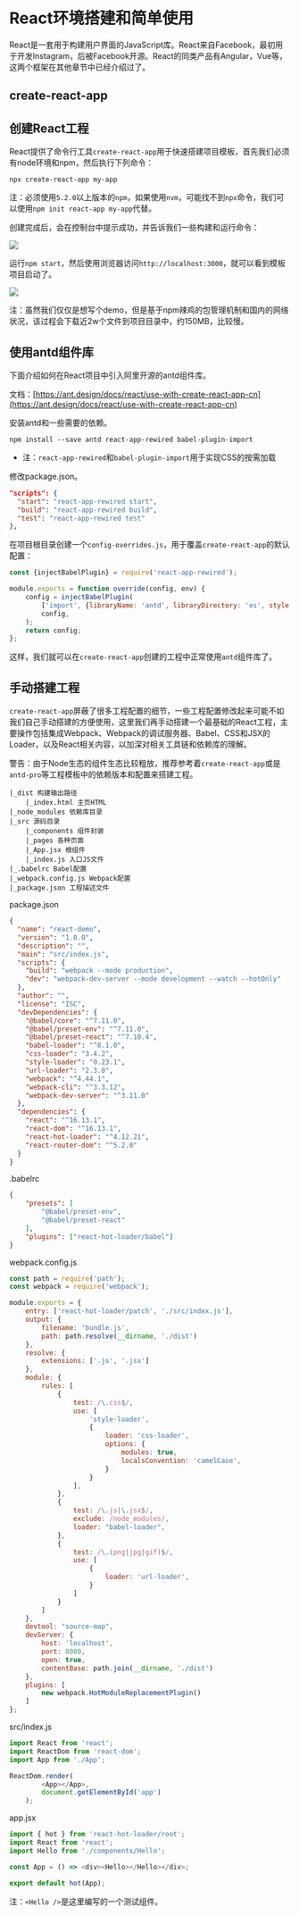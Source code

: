 # React环境搭建和简单使用

React是一套用于构建用户界面的JavaScript库。React来自Facebook，最初用于开发Instagram，后被Facebook开源。React的同类产品有Angular，Vue等，这两个框架在其他章节中已经介绍过了。

## create-react-app

## 创建React工程

React提供了命令行工具`create-react-app`用于快速搭建项目模板，首先我们必须有node环境和npm，然后执行下列命令：

```
npx create-react-app my-app
```

注：必须使用`5.2.0`以上版本的`npm`，如果使用`nvm`，可能找不到`npx`命令，我们可以使用`npm init react-app my-app`代替。

创建完成后，会在控制台中提示成功，并告诉我们一些构建和运行命令：

![](res/2.png)

运行`npm start`，然后使用浏览器访问`http://localhost:3000`，就可以看到模板项目启动了。

![](res/3.png)

注：虽然我们仅仅是想写个demo，但是基于npm辣鸡的包管理机制和国内的网络状况，该过程会下载近2w个文件到项目目录中，约150MB，比较慢。

## 使用antd组件库

下面介绍如何在React项目中引入阿里开源的antd组件库。

文档：[https://ant.design/docs/react/use-with-create-react-app-cn](https://ant.design/docs/react/use-with-create-react-app-cn)

安装antd和一些需要的依赖。

```
npm install --save antd react-app-rewired babel-plugin-import
```

* 注：`react-app-rewired`和`babel-plugin-import`用于实现CSS的按需加载

修改package.json。

```json
"scripts": {
  "start": "react-app-rewired start",
  "build": "react-app-rewired build",
  "test": "react-app-rewired test"
},
```

在项目根目录创建一个`config-overrides.js`，用于覆盖`create-react-app`的默认配置：

```javascript
const {injectBabelPlugin} = require('react-app-rewired');

module.exports = function override(config, env) {
    config = injectBabelPlugin(
        ['import', {libraryName: 'antd', libraryDirectory: 'es', style: 'css'}],
        config,
    );
    return config;
};
```

这样，我们就可以在`create-react-app`创建的工程中正常使用`antd`组件库了。

## 手动搭建工程

`create-react-app`屏蔽了很多工程配置的细节，一些工程配置修改起来可能不如我们自己手动搭建的方便使用，这里我们再手动搭建一个最基础的React工程，主要操作包括集成Webpack、Webpack的调试服务器、Babel、CSS和JSX的Loader，以及React相关内容，以加深对相关工具链和依赖库的理解。

警告：由于Node生态的组件生态比较粗放，推荐参考着`create-react-app`或是`antd-pro`等工程模板中的依赖版本和配置来搭建工程。

```
|_dist 构建输出路径
    |_index.html 主页HTML
|_node_modules 依赖库目录
|_src 源码目录
    |_components 组件封装
    |_pages 各种页面
    |_App.jsx 根组件
    |_index.js 入口JS文件
|_.babelrc Babel配置
|_webpack.config.js Webpack配置
|_package.json 工程描述文件
```

package.json
```json
{
  "name": "react-demo",
  "version": "1.0.0",
  "description": "",
  "main": "src/index.js",
  "scripts": {
    "build": "webpack --mode production",
    "dev": "webpack-dev-server --mode development --watch --hotOnly"
  },
  "author": "",
  "license": "ISC",
  "devDependencies": {
    "@babel/core": "^7.11.0",
    "@babel/preset-env": "^7.11.0",
    "@babel/preset-react": "^7.10.4",
    "babel-loader": "^8.1.0",
    "css-loader": "3.4.2",
    "style-loader": "0.23.1",
    "url-loader": "2.3.0",
    "webpack": "^4.44.1",
    "webpack-cli": "^3.3.12",
    "webpack-dev-server": "^3.11.0"
  },
  "dependencies": {
    "react": "^16.13.1",
    "react-dom": "^16.13.1",
    "react-hot-loader": "^4.12.21",
    "react-router-dom": "^5.2.0"
  }
}
```

.babelrc
```json
{
    "presets": [
        "@babel/preset-env",
        "@babel/preset-react"
    ],
    "plugins": ["react-hot-loader/babel"]
}
```

webpack.config.js
```javascript
const path = require('path');
const webpack = require('webpack');

module.exports = {
    entry: ['react-hot-loader/patch', './src/index.js'],
    output: {
        filename: 'bundle.js',
        path: path.resolve(__dirname, './dist')
    },
    resolve: {
        extensions: ['.js', '.jsx']
    },
    module: {
        rules: [
            {
                test: /\.css$/,
                use: [
                    'style-loader',
                    {
                        loader: 'css-loader',
                        options: {
                            modules: true,
                            localsConvention: 'camelCase',
                        }
                    }
                ],
            },
            {
                test: /\.js|\.jsx$/,
                exclude: /node_modules/,
                loader: "babel-loader",
            },
            {
                test: /\.(png|jpg|gif)$/,
                use: [
                    {
                        loader: 'url-loader',
                    }
                ]
            }
        ]
    },
    devtool: "source-map",
    devServer: {
        host: 'localhost',
        port: 8080,
        open: true,
        contentBase: path.join(__dirname, './dist')
    },
    plugins: [
        new webpack.HotModuleReplacementPlugin()
    ]
};
```

src/index.js
```javascript
import React from 'react';
import ReactDom from 'react-dom';
import App from './App';

ReactDom.render(
        <App></App>, 
        document.getElementById('app')
    );
```

app.jsx
```javascript
import { hot } from 'react-hot-loader/root';
import React from 'react';
import Hello from './components/Hello';

const App = () => <div><Hello></Hello></div>;

export default hot(App);
```

注：`<Hello />`是这里编写的一个测试组件。
